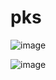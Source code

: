 # pks
![image](https://github.com/user-attachments/assets/f9a65949-bb78-45a8-b4ba-2289f47ec4f2)

![image](https://github.com/user-attachments/assets/6cf1af82-a553-4427-8364-b38764e052aa)
